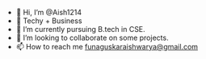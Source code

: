 - 👋 Hi, I’m @Aish1214
- 👀 Techy + Business
- 🌱 I’m currently pursuing B.tech in CSE.
- 💞️ I’m looking to collaborate on some projects.
- 📫 How to reach me funaguskaraishwarya@gmail.com

<!---
Aish1214/Aish1214 is a ✨ special ✨ repository because its `README.md` (this file) appears on your GitHub profile.
You can click the Preview link to take a look at your changes.
--->
